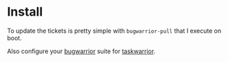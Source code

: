 # Install

To update the tickets is pretty simple with `bugwarrior-pull` that I execute on boot.

Also configure your [bugwarrior](https://github.com/ralphbean/bugwarrior) suite for [taskwarrior](http://taskwarrior.org/).


